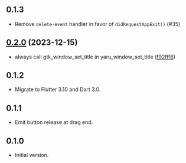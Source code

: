 ## 0.1.3

- Remove `delete-event` handler in favor of `didRequestAppExit()` (#35)

## [0.2.0](https://github.com/ubuntu/yaru_window.dart/compare/yaru_window_linux-v0.1.3...yaru_window_linux-v0.2.0) (2023-12-15)


* always call gtk_window_set_title in yaru_window_set_title ([f92fff8](https://github.com/ubuntu/yaru_window.dart/commit/f92fff8bd32bc7de6dbbf37687ba60f7472dc478))

## 0.1.2

- Migrate to Flutter 3.10 and Dart 3.0.

## 0.1.1

- Emit button release at drag end.

## 0.1.0

- Initial version.
